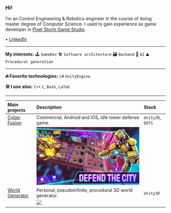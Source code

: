 ### Hi!
I’m an Control Engineering & Robotics engineer in the course of doing master degree of Computer Science.
I used to gain experience as game developer in [Pixel Storm Game Studio](https://pixelstorm.pl/).

 • [LinkedIn](https://www.linkedin.com/in/micha%C5%82-wi%C4%99cek-8286b1206/)

___
**My interests:**
🕹 `GameDev`
🛠 `Software architecture`
🗃 `Backend`
🤖 `AI`
⛰ `Procedural generation`

___
**🔥 Favorite technologies:**
`C#` `UnityEngine`

**🛠 I use also:**
`C++`
`C`,
`Bash`,
`LaTeX`
 
___
| **Main projects** | Description                                     | Stack                  |
| :---------------- | :--------------------------------------------------- | :---------------- |
| [Cyber Fusion]    | Commercial, Android and iOS, idle tower defense game. | `Unity3D`, `DOTS` |
|                   |    ![](CyberFusion.png)                              |                   |
| [World Generator] | Personal, pseudoinfinite, procedural 3D world generator. | `Unity3D`      |
|                   | ![](https://github.com/wiecek1873/WorldGenerator/blob/main/Docs/MainImage.png)   | |

[Cyber Fusion]: https://play.google.com/store/apps/details?id=com.PixelStorm.CyberPolice2&hl=pl&gl=US
[World Generator]: https://github.com/wiecek1873/WorldGenerator
